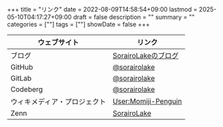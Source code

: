 +++
title = "リンク"
date = 2022-08-09T14:58:54+09:00
lastmod = 2025-05-10T04:17:27+09:00
draft = false
description = ""
summary = ""
categories = [""]
tags = [""]
showDate = false
+++

| ウェブサイト                 | リンク                                                                     |
| ---------------------------- | -------------------------------------------------------------------------- |
| ブログ                       | [SorairoLakeのブログ](https://sorairolake.github.io/blog/)                 |
| GitHub                       | [@sorairolake](https://github.com/sorairolake)                             |
| GitLab                       | [@sorairolake](https://gitlab.com/sorairolake)                             |
| Codeberg                     | [@sorairolake](https://codeberg.org/sorairolake)                           |
| ウィキメディア・プロジェクト | [User:Momiji-Penguin](https://meta.wikimedia.org/wiki/User:Momiji-Penguin) |
| Zenn                         | [SorairoLake](https://zenn.dev/sorairolake)                                |
